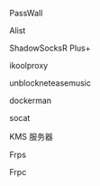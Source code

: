 PassWall

Alist

ShadowSocksR Plus+

ikoolproxy

unblockneteasemusic

dockerman

socat

KMS 服务器

Frps

Frpc
